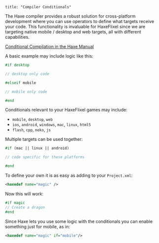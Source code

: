 ```
title: "Compiler Conditionals"
```

The Haxe compiler provides a robust solution for cross-platform development where you can use operators to define what targets receive your code. This functionality is invaluable for HaxeFlixel since we are targeting native mobile / desktop and web targets, all with different capabilities.

[Conditional Compilation in the Haxe Manual](https://haxe.org/manual/lf-condition-compilation.html)

A basic example may include logic like this:

``` haxe
#if desktop

// desktop only code

#elseif mobile

// mobile only code

#end
```
Conditionals relevant to your HaxeFlixel games may include:

- `mobile`, `desktop`, `web`
- `ios`, `android`, `windows`, `mac`, `linux`, `html5`
- `flash`, `cpp`, `neko`, `js`

Multiple targets can be used together:


```haxe
#if (mac || linux || android)

// code specific for these platforms

#end
```

To define your own it is as easy as adding to your ```Project.xml```:

```xml
<haxedef name="magic" />
```

Now this will work:

```haxe
#if magic
// Create a dragon
#end
```

Since Haxe lets you use some logic with the conditionals you can enable something just for mobile, as in:

```xml
<haxedef name="magic" if="mobile"/>
```
